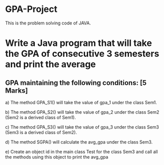 # GPA-Project
This is the problem solving code of JAVA.


# Write a Java program that will take the GPA of consecutive 3 semesters and print the average

## GPA maintaining the following conditions: [5 Marks]

a) The method GPA_S1() will take the value of gpa_1 under the class Sem1.

b) The method GPA_S2() will take the value of gpa_2 under the class Sem2 (Sem2 is 
a derived class of Sem1).

c) The method GPA_S3() will take the value of gpa_3 under the class Sem3 (Sem3 is 
a derived class of Sem2). 

d) The method SGPA() will calculate the avg_gpa under the class Sem3.

e) Create an object id in the main class Test for the class Sem3 and call all the methods 
using this object to print the avg_gpa
